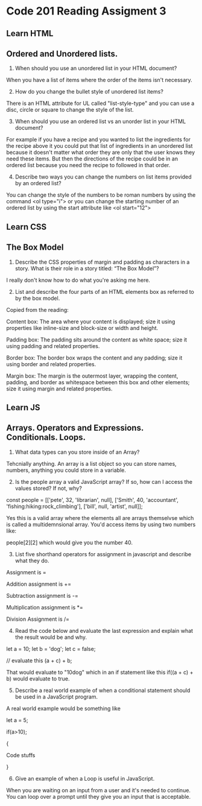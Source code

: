 # Code 201 Reading Assigment 3

## Learn HTML

## Ordered and Unordered lists.

1. When should you use an unordered list in your HTML document?

When you have a list of items where the order of the items isn't necessary. 

2. How do you change the bullet style of unordered list items?

There is an HTML attribute for UL called "list-style-type" and you can use a disc, circle or square to change the style of the list.

3. When should you use an ordered list vs an unorder list in your HTML document?

For example if you have a recipe and you wanted to list the ingredients for the recipe above it you could put that list of ingredients in an unordered list because it doesn't matter what order they are only that the user knows they need these items. But then the directions of the recipe could be in an ordered list because you need the recipe to followed in that order.

4. Describe two ways you can change the numbers on list items provided by an ordered list?

You can change the style of the numbers to be roman numbers by using the command \<ol type="i"> or you can change the starting number of an ordered list by using the start attribute like \<ol start="12">


## Learn CSS

## The Box Model

1. Describe the CSS properties of margin and padding as characters in a story. What is their role in a story titled: “The Box Model”?

I really don't know how to do what you're asking me here.

2. List and describe the four parts of an HTML elements box as referred to by the box model.

Copied from the reading:

Content box: The area where your content is displayed; size it using properties like inline-size and block-size or width and height.

Padding box: The padding sits around the content as white space; size it using padding and related properties.

Border box: The border box wraps the content and any padding; size it using border and related properties.

Margin box: The margin is the outermost layer, wrapping the content, padding, and border as whitespace between this box and other elements; size it using margin and related properties.


## Learn JS
## Arrays. Operators and Expressions. Conditionals. Loops.

1. What data types can you store inside of an Array?

Tehcnially anything. An array is a list object so you can store names, numbers, anything you could store in a variable.

2. Is the people array a valid JavaScript array? If so, how can I access the values stored? If not, why?

 const people = [['pete', 32, 'librarian', null], ['Smith', 40, 'accountant', 'fishing:hiking:rock_climbing'], ['bill', null, 'artist', null]];
 
 Yes this is a valid array where the elements all are arrays themselvse which is called a multidemnsional array. You'd access items by using two numbers like:

 people[2][2] which would give you the number 40.

3. List five shorthand operators for assignment in javascript and describe what they do.

Assignment is =

Addition assignment is +=

Subtraction assignment is -=

Multiplication assignment is *=

Division Assignment is /=

4. Read the code below and evaluate the last expression and explain what the result would be and why.

 let a = 10;
 let b = 'dog';
 let c = false;

 // evaluate this
 (a + c) + b;

That would evaluate to "10dog" which in an if statement like this if((a + c) + b) would evaluate to true.


5. Describe a real world example of when a conditional statement should be used in a JavaScript program.

A real world example would be something like 

let a = 5;

if(a>10);

{

  Code stuffs

}

6. Give an example of when a Loop is useful in JavaScript.

When you are waiting on an input from a user and it's needed to continue. You can loop over a prompt until they give you an input that is acceptable.
